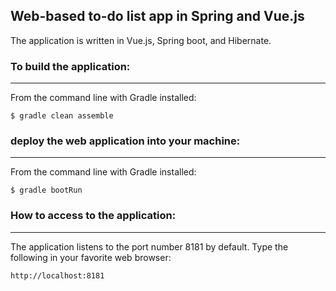 Web-based to-do list app in Spring and Vue.js
-------------------
The application is written in Vue.js, Spring boot, and Hibernate.

### To build the application:
-------------------
From the command line with Gradle installed:

	$ gradle clean assemble

### deploy the web application into your machine:
-------------------
From the command line with Gradle installed:

    $ gradle bootRun

### How to access to the application:
-------------------
The application listens to the port number 8181 by default. Type the following in your favorite web browser:

    http://localhost:8181